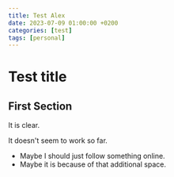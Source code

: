 ```yaml
---
title: Test Alex
date: 2023-07-09 01:00:00 +0200
categories: [test]
tags: [personal]
---
```


# Test title

## First Section

It is clear.

It doesn't seem to work so far.

* Maybe I should just follow something online.
* Maybe it is because of that additional space.